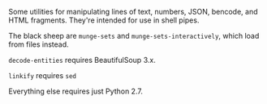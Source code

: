 Some utilities for manipulating lines of text, numbers, JSON, bencode, and HTML fragments.  They're intended for use in shell pipes.

The black sheep are `munge-sets` and `munge-sets-interactively`, which load from files instead.

`decode-entities` requires BeautifulSoup 3.x.

`linkify` requires `sed`

Everything else requires just Python 2.7.
